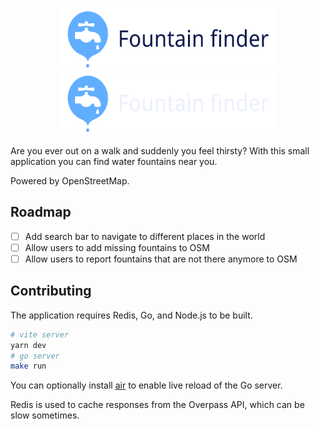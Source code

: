 <p align="center">
  <a href="https://fountains.tommasoamici.com.com/#gh-light-mode-only" target="_blank">
    <img src="./.github/banner-light.svg" alt="Fountain finder" width="350" height="100">
  </a>
  <a href="https://fountains.tommasoamici.com.com/#gh-dark-mode-only" target="_blank">
    <img src="./.github/banner-dark.svg" alt="Fountain finder" width="350" height="100">
  </a>
</p>

Are you ever out on a walk and suddenly you feel thirsty? With this small application
you can find water fountains near you.

Powered by OpenStreetMap.

## Roadmap

- [ ] Add search bar to navigate to different places in the world
- [ ] Allow users to add missing fountains to OSM
- [ ] Allow users to report fountains that are not there anymore to OSM

## Contributing

The application requires Redis, Go, and Node.js to be built.

```sh
# vite server
yarn dev
# go server
make run
```

You can optionally install [air](https://github.com/cosmtrek/air) to enable live reload
of the Go server.

Redis is used to cache responses from the Overpass API, which can be slow sometimes.
